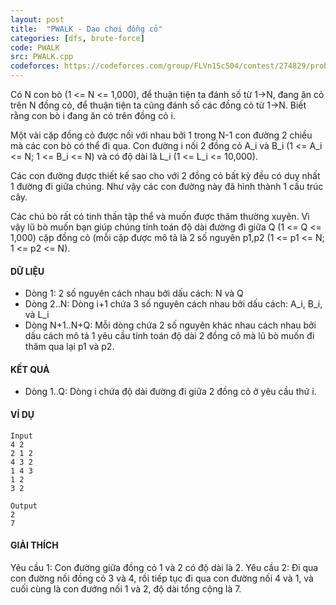 ```yaml
---
layout: post
title:  "PWALK - Dạo chơi đồng cỏ"
categories: [dfs, brute-force]
code: PWALK
src: PWALK.cpp
codeforces: https://codeforces.com/group/FLVn1Sc504/contest/274829/problem/L
---
```




  


Có N con bò (1 <= N <= 1,000), để thuận tiện ta đánh số từ 1->N, đang ăn cỏ trên N đồng cỏ, để thuận tiện ta cũng đánh số các đồng cỏ từ 1->N. Biết rằng con bò i đang ăn cỏ trên đồng cỏ i.

Một vài cặp đồng cỏ được nối với nhau bởi 1 trong N-1 con đường 2 chiều mà các con bò có thể đi qua. Con đường i nối 2 đồng cỏ A\_i và B\_i (1 <= A\_i <= N; 1 <= B\_i <= N) và có độ dài là L\_i (1 <= L\_i <= 10,000).

Các con đường được thiết kế sao cho với 2 đồng cỏ bất kỳ đều có duy nhất 1 đường đi giữa chúng. Như vậy các con đường này đã hình thành 1 cấu trúc cây.

Các chú bò rất có tinh thần tập thể và muốn được thăm thường xuyên. Vì vậy lũ bò muốn bạn giúp chúng tính toán độ dài đường đi giữa Q (1 <= Q <= 1,000) cặp đồng cỏ (mỗi cặp được mô tả là 2 số nguyên p1,p2 (1 <= p1 <= N; 1 <= p2 <= N).

#### DỮ LIỆU

*   Dòng 1: 2 số nguyên cách nhau bởi dấu cách: N và Q
*   Dòng 2..N: Dòng i+1 chứa 3 số nguyên cách nhau bởi dấu cách: A\_i, B\_i, và L\_i
*   Dòng N+1..N+Q: Mỗi dòng chứa 2 số nguyên khác nhau cách nhau bởi dấu cách mô tả 1 yêu cầu tính toán độ dài 2 đồng cỏ mà lũ bò muốn đi thăm qua lại p1 và p2.

#### KẾT QUẢ

*   Dòng 1..Q: Dòng i chứa độ dài đường đi giữa 2 đồng cỏ ở yêu cầu thứ i.

#### VÍ DỤ

```
Input
4 2
2 1 2
4 3 2
1 4 3
1 2
3 2

Output
2
7

```

#### GIẢI THÍCH

Yêu cầu 1: Con đường giữa đồng cỏ 1 và 2 có độ dài là 2. Yêu cầu 2: Đi qua con đường nối đồng cỏ 3 và 4, rồi tiếp tục đi qua con đường nối 4 và 1, và cuối cùng là con đướng nối 1 và 2, độ dài tổng cộng là 7.

<!--more-->

